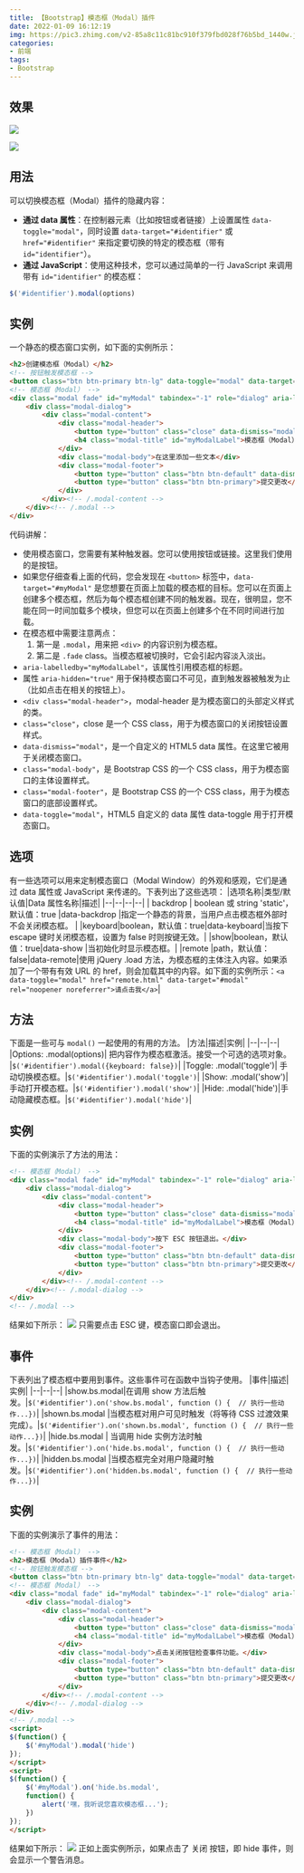 ```yaml
---
title: 【Bootstrap】模态框（Modal）插件
date: 2022-01-09 16:12:19
img: https://pic3.zhimg.com/v2-85a8c11c81bc910f379fbd028f76b5bd_1440w.jpg?source=172ae18b
categories: 
- 前端
tags:
- Bootstrap
---
```


## 效果
![](https://img-blog.csdnimg.cn/ae496d4d9d4446e29eb5948c9ea3191e.png?x-oss-process=image/watermark,type_d3F5LXplbmhlaQ,shadow_50,text_Q1NETiBA5Zi75Zi755qE5aaZ5aaZ5bGL,size_20,color_FFFFFF,t_70,g_se,x_16)

![](https://img-blog.csdnimg.cn/cb005193c6bf4fc5b5742fe846af19d3.png?x-oss-process=image/watermark,type_d3F5LXplbmhlaQ,shadow_50,text_Q1NETiBA5Zi75Zi755qE5aaZ5aaZ5bGL,size_20,color_FFFFFF,t_70,g_se,x_16)

## 用法
可以切换模态框（Modal）插件的隐藏内容：

- **通过 data 属性**：在控制器元素（比如按钮或者链接）上设置属性 `data-toggle="modal"`，同时设置 `data-target="#identifier"` 或 `href="#identifier"` 来指定要切换的特定的模态框（带有 `id="identifier"`）。
- **通过 JavaScript**：使用这种技术，您可以通过简单的一行 JavaScript 来调用带有 `id="identifier"` 的模态框：

```javascript
$('#identifier').modal(options)
```
## 实例
一个静态的模态窗口实例，如下面的实例所示：
```html
<h2>创建模态框（Modal）</h2>
<!-- 按钮触发模态框 -->
<button class="btn btn-primary btn-lg" data-toggle="modal" data-target="#myModal">开始演示模态框</button>
<!-- 模态框（Modal） -->
<div class="modal fade" id="myModal" tabindex="-1" role="dialog" aria-labelledby="myModalLabel" aria-hidden="true">
    <div class="modal-dialog">
        <div class="modal-content">
            <div class="modal-header">
                <button type="button" class="close" data-dismiss="modal" aria-hidden="true">&times;</button>
                <h4 class="modal-title" id="myModalLabel">模态框（Modal）标题</h4>
            </div>
            <div class="modal-body">在这里添加一些文本</div>
            <div class="modal-footer">
                <button type="button" class="btn btn-default" data-dismiss="modal">关闭</button>
                <button type="button" class="btn btn-primary">提交更改</button>
            </div>
        </div><!-- /.modal-content -->
    </div><!-- /.modal -->
</div>
```
代码讲解：

- 使用模态窗口，您需要有某种触发器。您可以使用按钮或链接。这里我们使用的是按钮。
- 如果您仔细查看上面的代码，您会发现在 `<button>` 标签中，`data-target="#myModal"` 是您想要在页面上加载的模态框的目标。您可以在页面上创建多个模态框，然后为每个模态框创建不同的触发器。现在，很明显，您不能在同一时间加载多个模块，但您可以在页面上创建多个在不同时间进行加载。
- 在模态框中需要注意两点：
  1. 第一是 `.modal`，用来把 `<div>` 的内容识别为模态框。
  2. 第二是 `.fade` class。当模态框被切换时，它会引起内容淡入淡出。
- `aria-labelledby="myModalLabel"`，该属性引用模态框的标题。
- 属性 `aria-hidden="true"` 用于保持模态窗口不可见，直到触发器被触发为止（比如点击在相关的按钮上）。
- `<div class="modal-header">`，modal-header 是为模态窗口的头部定义样式的类。
- `class="close"`，close 是一个 CSS class，用于为模态窗口的关闭按钮设置样式。
- `data-dismiss="modal"`，是一个自定义的 HTML5 data 属性。在这里它被用于关闭模态窗口。
- `class="modal-body"`，是 Bootstrap CSS 的一个 CSS class，用于为模态窗口的主体设置样式。
- `class="modal-footer"`，是 Bootstrap CSS 的一个 CSS class，用于为模态窗口的底部设置样式。
- `data-toggle="modal"`，HTML5 自定义的 data 属性 data-toggle 用于打开模态窗口。

## 选项
有一些选项可以用来定制模态窗口（Modal Window）的外观和感观，它们是通过 data 属性或 JavaScript 来传递的。下表列出了这些选项：
|选项名称|类型/默认值|Data 属性名称|描述|
|--|--|--|--|
| backdrop | boolean 或 string 'static'，默认值：true |data-backdrop |指定一个静态的背景，当用户点击模态框外部时不会关闭模态框。 |
|keyboard|boolean，默认值：true|data-keyboard|当按下 escape 键时关闭模态框，设置为 false 时则按键无效。|
|show|boolean，默认值：true|data-show	|当初始化时显示模态框。|
|remote	|path，默认值：false|data-remote|使用 jQuery .load 方法，为模态框的主体注入内容。如果添加了一个带有有效 URL 的 href，则会加载其中的内容。如下面的实例所示：`<a data-toggle="modal" href="remote.html" data-target="#modal" rel="noopener noreferrer">请点击我</a>`|
## 方法
下面是一些可与 `modal()` 一起使用的有用的方法。
|方法|描述|实例|
|--|--|--|
|Options: .modal(options)|	把内容作为模态框激活。接受一个可选的选项对象。	|`$('#identifier').modal({keyboard: false})`|
|Toggle: .modal('toggle')| 手动切换模态框。|`$('#identifier').modal('toggle')`|
|Show: .modal('show')|手动打开模态框。|`$('#identifier').modal('show')`|
|Hide: .modal('hide')|手动隐藏模态框。|`$('#identifier').modal('hide')`|
## 实例
下面的实例演示了方法的用法：

```html
<!-- 模态框（Modal） -->
<div class="modal fade" id="myModal" tabindex="-1" role="dialog" aria-labelledby="myModalLabel" aria-hidden="true">
    <div class="modal-dialog">
        <div class="modal-content">
            <div class="modal-header">
                <button type="button" class="close" data-dismiss="modal" aria-hidden="true">×</button>
                <h4 class="modal-title" id="myModalLabel">模态框（Modal）标题</h4>
            </div>
            <div class="modal-body">按下 ESC 按钮退出。</div>
            <div class="modal-footer">
                <button type="button" class="btn btn-default" data-dismiss="modal">关闭</button>
                <button type="button" class="btn btn-primary">提交更改</button>
            </div>
        </div><!-- /.modal-content -->
    </div><!-- /.modal-dialog -->
</div>
<!-- /.modal -->
```
结果如下所示：
![](https://img-blog.csdnimg.cn/a10d2dd7ddc2435f8cb0cd099622c1ac.png?x-oss-process=image/watermark,type_d3F5LXplbmhlaQ,shadow_50,text_Q1NETiBA5Zi75Zi755qE5aaZ5aaZ5bGL,size_20,color_FFFFFF,t_70,g_se,x_16)
只需要点击 ESC 键，模态窗口即会退出。
## 事件
下表列出了模态框中要用到事件。这些事件可在函数中当钩子使用。
|事件|描述|实例|
|--|--|--|
|show.bs.modal|在调用 show 方法后触发。|`$('#identifier').on('show.bs.modal', function () {  // 执行一些动作...})`|
|shown.bs.modal	|当模态框对用户可见时触发（将等待 CSS 过渡效果完成）。|`$('#identifier').on('shown.bs.modal', function () {  // 执行一些动作...})`|
|hide.bs.modal	|	当调用 hide 实例方法时触发。|`$('#identifier').on('hide.bs.modal', function () {  // 执行一些动作...})`|
|hidden.bs.modal	|当模态框完全对用户隐藏时触发。|`$('#identifier').on('hidden.bs.modal', function () {  // 执行一些动作...})`|
## 实例
下面的实例演示了事件的用法：

```html
<!-- 模态框（Modal） -->
<h2>模态框（Modal）插件事件</h2>
<!-- 按钮触发模态框 -->
<button class="btn btn-primary btn-lg" data-toggle="modal" data-target="#myModal">开始演示模态框</button>
<!-- 模态框（Modal） -->
<div class="modal fade" id="myModal" tabindex="-1" role="dialog" aria-labelledby="myModalLabel" aria-hidden="true">
    <div class="modal-dialog">
        <div class="modal-content">
            <div class="modal-header">
                <button type="button" class="close" data-dismiss="modal" aria-hidden="true">×</button>
                <h4 class="modal-title" id="myModalLabel">模态框（Modal）标题</h4>
            </div>
            <div class="modal-body">点击关闭按钮检查事件功能。</div>
            <div class="modal-footer">
                <button type="button" class="btn btn-default" data-dismiss="modal">关闭</button>
                <button type="button" class="btn btn-primary">提交更改</button>
            </div>
        </div><!-- /.modal-content -->
    </div><!-- /.modal-dialog -->
</div>
<!-- /.modal -->
<script>
$(function() {
    $('#myModal').modal('hide')
});
</script>
<script>
$(function() {
    $('#myModal').on('hide.bs.modal',
    function() {
        alert('嘿，我听说您喜欢模态框...');
    })
});
</script>
```
结果如下所示：
![](https://img-blog.csdnimg.cn/7952dfb5c45048b3b3b6037f7c6933aa.png?x-oss-process=image/watermark,type_d3F5LXplbmhlaQ,shadow_50,text_Q1NETiBA5Zi75Zi755qE5aaZ5aaZ5bGL,size_20,color_FFFFFF,t_70,g_se,x_16)
正如上面实例所示，如果点击了 关闭 按钮，即 hide 事件，则会显示一个警告消息。

